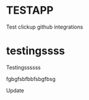 # TESTAPP
Test clickup github integrations

testingssss
=======

Testingssssss


fgbgfsbfbbfsbgfbsg

Update




